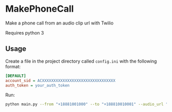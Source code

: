 # MakePhoneCall

Make a phone call from an audio clip url with Twilio

Requires python 3

## Usage

Create a file in the project directory called `config.ini` with the following format:

```ini
[DEFAULT]
account_sid = ACXXXXXXXXXXXXXXXXXXXXXXXXXXXXXXXX
auth_token = your_auth_token
```

Run:

```bash
python main.py --from "+18881001000" --to "+188810010001" --audio_url "http://demo.twilio.com/docs/classic.mp3"
```
